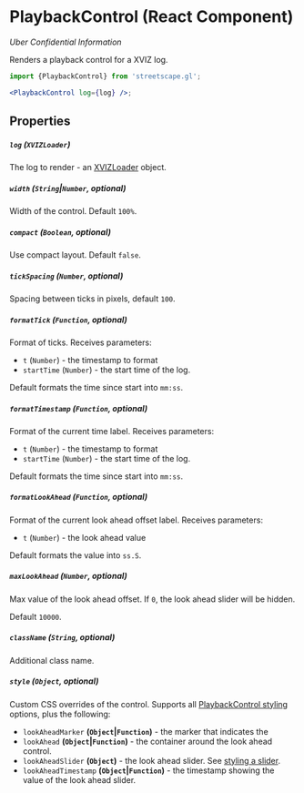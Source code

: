 # PlaybackControl (React Component)

_Uber Confidential Information_

Renders a playback control for a XVIZ log.

```jsx
import {PlaybackControl} from 'streetscape.gl';

<PlaybackControl log={log} />;
```

## Properties

##### `log` (`XVIZLoader`)

The log to render - an [XVIZLoader](/docs/api-reference/xviz-loader-interface.md) object.

##### `width` (`String`|`Number`, optional)

Width of the control. Default `100%`.

##### `compact` (`Boolean`, optional)

Use compact layout. Default `false`.

##### `tickSpacing` (`Number`, optional)

Spacing between ticks in pixels, default `100`.

##### `formatTick` (`Function`, optional)

Format of ticks. Receives parameters:

- `t` (`Number`) - the timestamp to format
- `startTime` (`Number`) - the start time of the log.

Default formats the time since start into `mm:ss`.

##### `formatTimestamp` (`Function`, optional)

Format of the current time label. Receives parameters:

- `t` (`Number`) - the timestamp to format
- `startTime` (`Number`) - the start time of the log.

Default formats the time since start into `mm:ss`.

##### `formatLookAhead` (`Function`, optional)

Format of the current look ahead offset label. Receives parameters:

- `t` (`Number`) - the look ahead value

Default formats the value into `ss.S`.

##### `maxLookAhead` (`Number`, optional)

Max value of the look ahead offset. If `0`, the look ahead slider will be hidden.

Default `10000`.

##### `className` (`String`, optional)

Additional class name.

##### `style` (`Object`, optional)

Custom CSS overrides of the control. Supports all
[PlaybackControl styling](https://github.com/uber-web/monochrome/blob/master/src/playback-control/README.md#styling)
options, plus the following:

- `lookAheadMarker` **(`Object`|`Function`)** - the marker that indicates the
- `lookAhead` **(`Object`|`Function`)** - the container around the look ahead control.
- `lookAheadSlider` **(`Object`)** - the look ahead slider. See
  [styling a slider](https://github.com/uber-web/monochrome/blob/master/src/shared/slider/README.md#styling).
- `lookAheadTimestamp` **(`Object`|`Function`)** - the timestamp showing the value of the look ahead
  slider.
